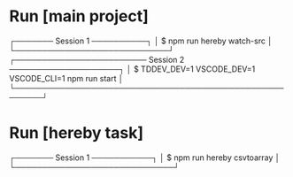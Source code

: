 # Run [main project]
┌─────── Session 1 ──────────┐
│ $ npm run hereby watch-src │
└────────────────────────────┘
┌──────────────────────── Session 2 ────────────────────┐
│ $ TDDEV_DEV=1 VSCODE_DEV=1 VSCODE_CLI=1 npm run start │
└───────────────────────────────────────────────────────┘

# Run [hereby task]
┌─────── Session 1 ───────────┐
│ $ npm run hereby csvtoarray │
└─────────────────────────────┘